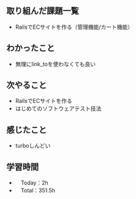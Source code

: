 ## 取り組んだ課題一覧
- RailsでECサイトを作る（管理機能/カート機能）

## わかったこと 
- 無理にlink_toを使わなくても良い

## 次やること
- RailsでECサイトを作る
- はじめてのソフトウェアテスト技法

## 感じたこと
- turboしんどい


## 学習時間
- 　Today：2h
- 　Total：351.5h